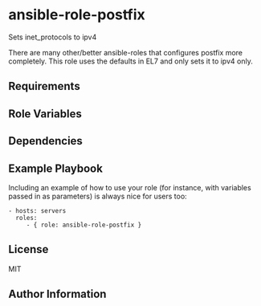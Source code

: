 ansible-role-postfix
=========

Sets inet_protocols to ipv4

There are many other/better ansible-roles that configures postfix more completely. This role uses the defaults in EL7 and only sets it to ipv4 only.

Requirements
------------


Role Variables
--------------


Dependencies
------------


Example Playbook
----------------

Including an example of how to use your role (for instance, with variables passed in as parameters) is always nice for users too:

    - hosts: servers
      roles:
         - { role: ansible-role-postfix }

License
-------

MIT

Author Information
------------------
